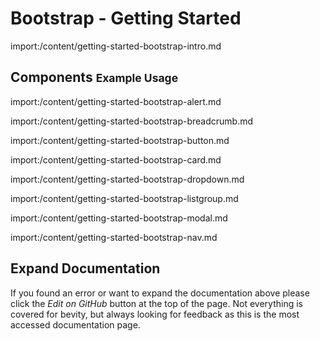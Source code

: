 <link rel="stylesheet" href="//stackpath.bootstrapcdn.com/bootstrap/4.3.1/css/bootstrap.min.css" integrity="sha384-ggOyR0iXCbMQv3Xipma34MD+dH/1fQ784/j6cY/iJTQUOhcWr7x9JvoRxT2MZw1T" crossorigin="anonymous">
<link rel="stylesheet" href="//cdn.jsdelivr.net/npm/@mdi/font@5.9.55/css/materialdesignicons.min.css">
<style>
.alert.mdi::before,
.breadcrumb .mdi::before,
.btn.mdi::before,
.card-title.mdi::before,
.card-subtitle.mdi::before,
.card-link.mdi::before,
.dropdown-item.mdi::before,
.list-group-item.mdi::before,
.nav-link.mdi::before {
    font-size: 1.25em;
    line-height: initial;
    position: relative;
    top: 0.09rem;
}
.alert.mdi::before,
.breadcrumb .mdi:not(:empty)::before,
.btn.mdi:not(:empty)::before,
.card-title.mdi:not(:empty)::before,
.card-subtitle.mdi:not(:empty)::before,
.card-link.mdi:not(:empty)::before,
.dropdown-item.mdi:not(:empty)::before,
.nav-link.mdi:not(:empty)::before {
    margin-right: 0.25rem;
}
.list-group-item.mdi:not(:empty)::before {
    margin-right: 0.5rem;
}
.dropdown-item.mdi:not(:empty)::before {
    margin-left: -0.75rem;
}
.alert.mdi::before,
.list-group-item.mdi:not(:empty)::before {
    margin-left: -0.5rem;
}
.modal-title.mdi::before {
    font-size: 1.5em;
    line-height: 0.5;
    position: relative;
    top: 0.26rem;
    margin-right: 0.5rem;
}
</style>

# Bootstrap - Getting Started

import:/content/getting-started-bootstrap-intro.md

## Components <small>Example Usage</small>

import:/content/getting-started-bootstrap-alert.md

import:/content/getting-started-bootstrap-breadcrumb.md

import:/content/getting-started-bootstrap-button.md

import:/content/getting-started-bootstrap-card.md

import:/content/getting-started-bootstrap-dropdown.md

import:/content/getting-started-bootstrap-listgroup.md

import:/content/getting-started-bootstrap-modal.md

import:/content/getting-started-bootstrap-nav.md

## Expand Documentation

If you found an error or want to expand the documentation above please click the *Edit on GitHub* button at the top of the page. Not everything is covered for bevity, but always looking for feedback as this is the most accessed documentation page.